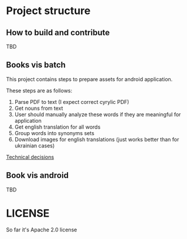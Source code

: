 # Project structure

## How to build and contribute

TBD

## Books vis batch

This project contains steps to prepare assets for android application.

These steps are as follows:
1. Parse PDF to text (I expect correct cyrylic PDF)
1. Get nouns from text
1. User should manually analyze these words if they are meaningful for application
1. Get english translation for all words
1. Group words into synonyms sets
1. Download images for english translations (just works better than for ukrainian cases)

[Technical decisions](documentation/decisions_batch.md)

## Book vis android

TBD


# LICENSE 

So far it's Apache 2.0 license
